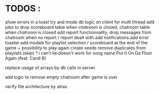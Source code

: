 # TODOS :

show errors in a toast
try and mode db logic on client for multi thread
add jobs to drop scoreboard table when chatroom is closed, chatroom table when chatroom is closed
add report functionnality, drop messages from chatroom when no report / report dealt with
add notifications
add error toaster
add modals for playlist selection / scoreboard at the end of the game + possibility to play again
create seeds
remove duplicates from playlists (skip) ?
i can't lie doesn't work for song name
Put It On Da Floor Again (feat. Cardi B)

replace usage of arrays by db calls in server

add logic to remove empty chatroom after game is over

verify file architecture by atrax
